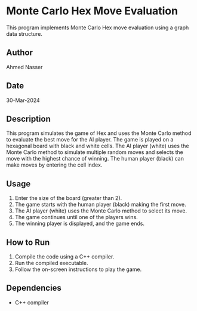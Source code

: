 # Monte Carlo Hex Move Evaluation

This program implements Monte Carlo Hex move evaluation using a graph data structure.

## Author

Ahmed Nasser

## Date

30-Mar-2024

## Description

This program simulates the game of Hex and uses the Monte Carlo method to evaluate the best move for the AI player. The game is played on a hexagonal board with black and white cells. The AI player (white) uses the Monte Carlo method to simulate multiple random moves and selects the move with the highest chance of winning. The human player (black) can make moves by entering the cell index.

## Usage

1. Enter the size of the board (greater than 2).
2. The game starts with the human player (black) making the first move.
3. The AI player (white) uses the Monte Carlo method to select its move.
4. The game continues until one of the players wins.
5. The winning player is displayed, and the game ends.

## How to Run

1. Compile the code using a C++ compiler.
2. Run the compiled executable.
3. Follow the on-screen instructions to play the game.

## Dependencies

- C++ compiler
